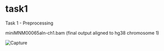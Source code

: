 # task1
Task 1 - Preprocessing

>>>>
miniMNM00065aln-ch1.bam (final output aligned to hg38 chromosome 1)
>>>>>
![Capture](https://user-images.githubusercontent.com/95637336/164226576-2867a743-b1a4-4884-9802-a8433435688b.PNG)
